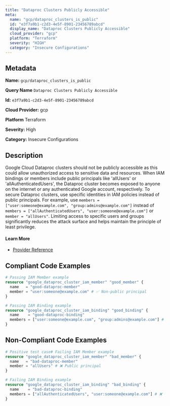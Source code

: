 ```yaml
---
title: "Dataproc Clusters Publicly Accessible"
meta:
  name: "gcp/dataproc_clusters_is_public"
  id: "e3f7a9b1-c2d3-4e5f-8901-23456789abcd"
  display_name: "Dataproc Clusters Publicly Accessible"
  cloud_provider: "gcp"
  platform: "Terraform"
  severity: "HIGH"
  category: "Insecure Configurations"
---
```

## Metadata

**Name:** `gcp/dataproc_clusters_is_public`

**Query Name** `Dataproc Clusters Publicly Accessible`

**Id:** `e3f7a9b1-c2d3-4e5f-8901-23456789abcd`

**Cloud Provider:** gcp

**Platform** Terraform

**Severity:** High

**Category:** Insecure Configurations

## Description
Google Cloud Dataproc clusters should not be publicly accessible as this could allow unauthorized access to sensitive data and resources. When IAM bindings or members include public principals like 'allUsers' or 'allAuthenticatedUsers', the Dataproc cluster becomes exposed to anyone on the internet or any authenticated Google account, respectively. To secure Dataproc clusters, use specific identities in IAM policies instead of public principals. For example, use `members = ["user:someone@example.com", "group:admins@example.com"]` instead of `members = ["allAuthenticatedUsers", "user:someone@example.com"]` or `member = "allUsers"`. Limiting access to specific users and groups significantly reduces the attack surface and helps maintain the principle of least privilege.

#### Learn More

 - [Provider Reference](https://registry.terraform.io/providers/hashicorp/google/latest/docs/resources/dataproc_cluster_iam_member)


## Compliant Code Examples
```terraform
# Passing IAM Member example
resource "google_dataproc_cluster_iam_member" "good_member" {
  name   = "good-dataproc-member"
  member = "user:someone@example.com" # ✅ Non-public principal
}

```

```terraform
# Passing IAM Binding example
resource "google_dataproc_cluster_iam_binding" "good_binding" {
  name    = "good-dataproc-binding"
  members = ["user:someone@example.com", "group:admins@example.com"] # ✅ No public principals
}

```
## Non-Compliant Code Examples
```terraform
# Positive test case# Failing IAM Member example
resource "google_dataproc_cluster_iam_member" "bad_member" {
  name   = "bad-dataproc-member"
  member = "allUsers" # ❌ Public principal
}

# Failing IAM Binding example
resource "google_dataproc_cluster_iam_binding" "bad_binding" {
  name    = "bad-dataproc-binding"
  members = ["allAuthenticatedUsers", "user:someone@example.com"] # ❌ Contains public principal
}

```